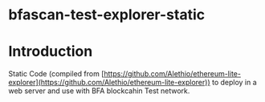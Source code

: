 # bfascan-test-explorer-static

# Introduction

Static Code (compiled from [https://github.com/Alethio/ethereum-lite-explorer](https://github.com/Alethio/ethereum-lite-explorer)) to deploy in a web server and use with BFA blockcahin Test network.


